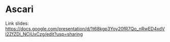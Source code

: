 Ascari
======

Link slides:
https://docs.google.com/presentation/d/1t68kgp3Yoy20fR7Qo_nRwED4xdVl2ZfZDl_NCjUxCzg/edit?usp=sharing
